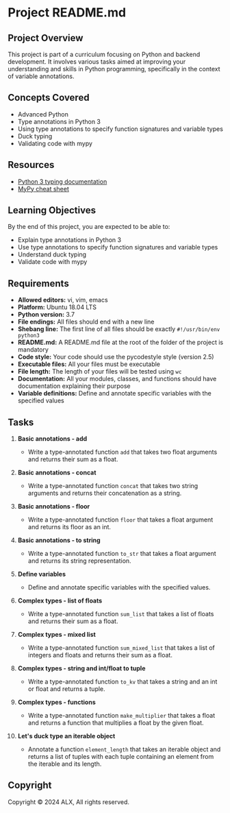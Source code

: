 # Project README.md

## Project Overview

This project is part of a curriculum focusing on Python and backend development. It involves various tasks aimed at improving your understanding and skills in Python programming, specifically in the context of variable annotations.

## Concepts Covered

- Advanced Python
- Type annotations in Python 3
- Using type annotations to specify function signatures and variable types
- Duck typing
- Validating code with mypy

## Resources

- [Python 3 typing documentation](https://docs.python.org/3/library/typing.html)
- [MyPy cheat sheet](https://mypy.readthedocs.io/en/stable/cheat_sheet_py3.html)

## Learning Objectives

By the end of this project, you are expected to be able to:

- Explain type annotations in Python 3
- Use type annotations to specify function signatures and variable types
- Understand duck typing
- Validate code with mypy

## Requirements

- **Allowed editors:** vi, vim, emacs
- **Platform:** Ubuntu 18.04 LTS
- **Python version:** 3.7
- **File endings:** All files should end with a new line
- **Shebang line:** The first line of all files should be exactly `#!/usr/bin/env python3`
- **README.md:** A README.md file at the root of the folder of the project is mandatory
- **Code style:** Your code should use the pycodestyle style (version 2.5)
- **Executable files:** All your files must be executable
- **File length:** The length of your files will be tested using `wc`
- **Documentation:** All your modules, classes, and functions should have documentation explaining their purpose
- **Variable definitions:** Define and annotate specific variables with the specified values

## Tasks

1. **Basic annotations - add**
   - Write a type-annotated function `add` that takes two float arguments and returns their sum as a float.

2. **Basic annotations - concat**
   - Write a type-annotated function `concat` that takes two string arguments and returns their concatenation as a string.

3. **Basic annotations - floor**
   - Write a type-annotated function `floor` that takes a float argument and returns its floor as an int.

4. **Basic annotations - to string**
   - Write a type-annotated function `to_str` that takes a float argument and returns its string representation.

5. **Define variables**
   - Define and annotate specific variables with the specified values.

6. **Complex types - list of floats**
   - Write a type-annotated function `sum_list` that takes a list of floats and returns their sum as a float.

7. **Complex types - mixed list**
   - Write a type-annotated function `sum_mixed_list` that takes a list of integers and floats and returns their sum as a float.

8. **Complex types - string and int/float to tuple**
   - Write a type-annotated function `to_kv` that takes a string and an int or float and returns a tuple.

9. **Complex types - functions**
   - Write a type-annotated function `make_multiplier` that takes a float and returns a function that multiplies a float by the given float.

10. **Let's duck type an iterable object**
    - Annotate a function `element_length` that takes an iterable object and returns a list of tuples with each tuple containing an element from the iterable and its length.

## Copyright

Copyright © 2024 ALX, All rights reserved.
